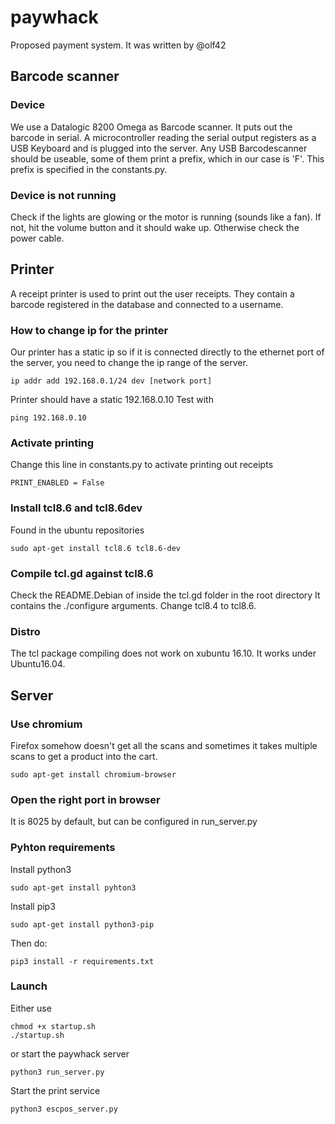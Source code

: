 # paywhack
Proposed payment system. It was written by @olf42 

## Barcode scanner

### Device
We use a Datalogic 8200 Omega as Barcode scanner. It puts out the barcode in serial. 
A microcontroller reading the serial output registers as a USB Keyboard and is plugged into the server.
Any USB Barcodescanner should be useable, some of them print a prefix, which in our case is 'F'. This prefix is specified 
in the constants.py.

### Device is not running
Check if the lights are glowing or the motor is running (sounds like a fan). If not, hit the volume button and it should wake up. Otherwise check the power cable.

## Printer
A receipt printer is used to print out the user receipts. They contain a barcode registered in the database and connected to a username. 

### How to change ip for the printer
Our printer has a static ip so if it is connected directly to the ethernet port of the server, you need to change the ip range of the server.
```
ip addr add 192.168.0.1/24 dev [network port]
```
Printer should have a static 192.168.0.10
Test with
```
ping 192.168.0.10
```

### Activate printing
Change this line in constants.py to activate printing out receipts
```
PRINT_ENABLED = False
```

### Install tcl8.6 and tcl8.6dev
Found in the ubuntu repositories
```
sudo apt-get install tcl8.6 tcl8.6-dev
```

### Compile tcl.gd against tcl8.6
Check the README.Debian of inside the tcl.gd folder in the root directory
It contains the ./configure arguments. Change tcl8.4 to tcl8.6.

### Distro
The tcl package compiling does not work on xubuntu 16.10. It works under Ubuntu16.04.

## Server

### Use chromium
Firefox somehow doesn't get all the scans and sometimes it takes multiple scans to get a product into the cart.
```
sudo apt-get install chromium-browser
```

### Open the right port in browser
It is 8025 by default, but can be configured in run_server.py

### Pyhton requirements
Install python3
```
sudo apt-get install pyhton3
```
Install pip3
```
sudo apt-get install python3-pip
```
Then do: 
```
pip3 install -r requirements.txt
```
### Launch
Either use 
```
chmod +x startup.sh
./startup.sh
```
or start the paywhack server
```
python3 run_server.py
```
Start the print service
```
python3 escpos_server.py
```
